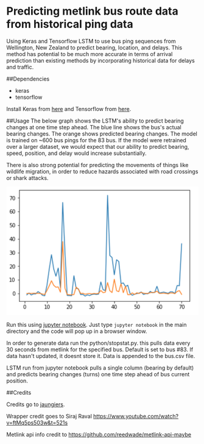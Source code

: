 # Predicting metlink bus route data from historical ping data
Using Keras and Tensorflow LSTM to use bus ping sequences from Wellington, New Zealand to predict bearing, location, and delays.  This method has potential to be much more accurate in terms of arrival prediction than existing methods by incorporating historical data for delays and traffic.

##Dependencies

* keras
* tensorflow

Install Keras from [here](https://keras.io/) and Tensorflow from [here](https://www.tensorflow.org/versions/r0.12/get_started/os_setup). 

##Usage
The below graph shows the LSTM's ability to predict bearing changes at one time step ahead.  The blue line shows the bus's actual bearing changes.  The orange shows predicted bearing changes.  The model is trained on ~600 bus pings for the 83 bus.  If the model were retrained over a larger dataset, we would expect that our ability to predict bearing, speed, position, and delay would increase substantially.  

There is also strong potential for predicting the movements of things like wildlife migration, in order to reduce hazards associated with road crossings or shark attacks.

![Alt text](/accuracy-graph.png?raw=true "Prediction Accuracy - One time step ahead")

Run this using [jupyter notebook](http://jupyter.readthedocs.io/en/latest/install.html). Just type `jupyter notebook` in the main directory and the code will pop up in a browser window. 

In order to generate data run the python/stopstat.py.  this pulls data every 30 seconds from metlink for the specified bus.  Default is set to bus #83.  If data hasn't updated, it doesnt store it.  Data is appended to the bus.csv file.

LSTM run from jupyter notebook pulls a single column (bearing by default) and predicts bearing changes (turns) one time step ahead of bus current position.  


##Credits

Credits go to [jaungiers](https://github.com/jaungiers/LSTM-Neural-Network-for-Time-Series-Prediction).

Wrapper credit goes to Siraj Raval https://www.youtube.com/watch?v=ftMq5ps503w&t=521s

Metlink api info credit to https://github.com/reedwade/metlink-api-maybe



